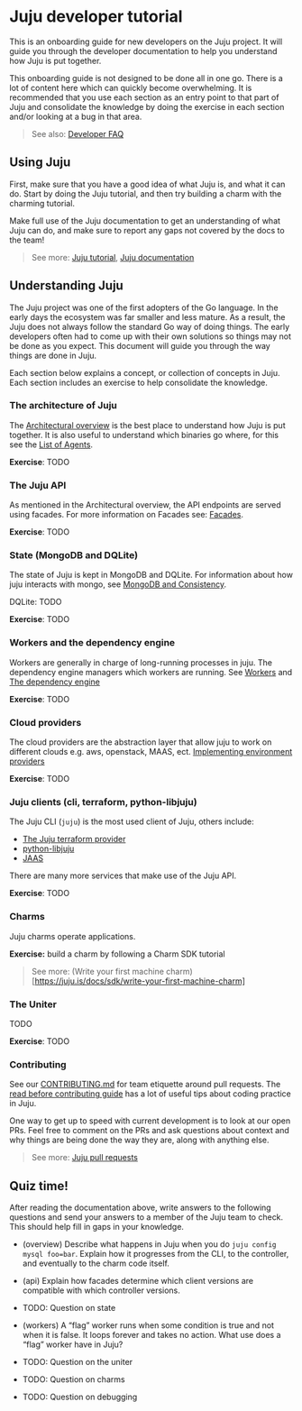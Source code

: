 # Juju developer tutorial
This is an onboarding guide for new developers on the Juju project. It will
guide you through the developer documentation to help you understand how Juju is
put together.

This onboarding guide is not designed to be done all in one go. There is a lot
of content here which can quickly become overwhelming. It is recommended that you
use each section as an entry point to that part of Juju and consolidate the
knowledge by doing the exercise in each section and/or looking at a bug in that
area.

> See also: [Developer FAQ](../faq.md)

## Using Juju
First, make sure that you have a good idea of what Juju is, and what it can do.
Start by doing the Juju tutorial, and then try building a charm with the
charming tutorial.

Make full use of the Juju documentation to get an understanding of what Juju can
do, and make sure to report any gaps not covered by the docs to the team!

> See more: [Juju tutorial](https://juju.is/docs/juju/tutorial),
[Juju documentation](https://juju.is/)

## Understanding Juju
The Juju project was one of the first adopters of the Go language. In the early
days the ecosystem was far smaller and less mature. As a result, the Juju does
not always follow the standard Go way of doing things. The early developers
often had to come up with their own solutions so things may not be done as you
expect. This document will guide you through the way things are done in Juju.

Each section below explains a concept, or collection of concepts in Juju. Each
section includes an exercise to help consolidate the knowledge.

### The architecture of Juju
The [Architectural overview](../architectural-overview.md) is the best place to
understand how Juju is put together. It is also useful to understand which
binaries go where, for this see the [List of Agents](reference/agent.md).

**Exercise**: TODO

### The Juju API
As mentioned in the Architectural overview, the API endpoints are served using
facades. For more information on Facades see: [Facades](../facades.md).

**Exercise**: TODO

### State (MongoDB and DQLite)
The state of Juju is kept in MongoDB and DQLite. For information about how juju
interacts with mongo, see [MongoDB and Consistency](../MongoDB-and-Consistency.md).

DQLite: TODO

**Exercise**: TODO

### Workers and the dependency engine
Workers are generally in charge of long-running processes in juju. The
dependency engine managers which workers are running.
See [Workers](reference/worker.md) and [The dependency
engine](reference/dependency-package.md)

**Exercise**: TODO

### Cloud providers
The cloud providers are the abstraction layer that allow juju to work on
different clouds e.g. aws, openstack, MAAS, ect.
[Implementing environment providers](../implementing-environment-providers.md)

**Exercise**: TODO

### Juju clients (cli, terraform, python-libjuju)
The Juju CLI (`juju`) is the most used client of Juju, others include:
- [The Juju terraform provider](https://github.com/juju/terraform-provider-juju)
- [python-libjuju](https://github.com/juju/python-libjuju)
- [JAAS](https://jaas.ai)

There are many more services that make use of the Juju API.

**Exercise**: TODO

### Charms
Juju charms operate applications.

**Exercise:** build a charm by following a Charm SDK tutorial

> See more: (Write your first machine charm)[https://juju.is/docs/sdk/write-your-first-machine-charm]

### The Uniter

TODO

**Exercise**: TODO

### Contributing
See our [CONTRIBUTING.md](../CONTRIBUTING.md) for team etiquette around pull
requests. The [read before contributing guide](../read-before-contributing.md) has
a lot of useful tips about coding practice in Juju.

One way to get up to speed with current development is to look at our open PRs.
Feel free to comment on the PRs and ask questions about context and why things
are being done the way they are, along with anything else. 

> See more: [Juju pull requests](https://github.com/juju/juju/pulls)
## Quiz time!
After reading the documentation above, write answers to the following questions
and send your answers to a member of the Juju team to check. This should help
fill in gaps in your knowledge.

- (overview) Describe what happens in Juju when you do `juju config mysql foo=bar`. Explain
  how it progresses from the CLI, to the controller, and eventually to the charm
  code itself.

- (api) Explain how facades determine which client versions are compatible with which
  controller versions.

- TODO: Question on state

- (workers) A “flag” worker runs when some condition is true and not when it is false. It
  loops forever and takes no action. What use does a “flag” worker have in Juju?

- TODO: Question on the uniter

- TODO: Question on charms

- TODO: Question on debugging